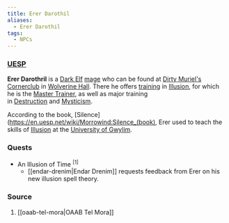 ```yaml
---
title: Erer Darothil
aliases:
  - Erer Darothil
tags:
  - NPCs
---
```

### [UESP](https://en.uesp.net/wiki/Morrowind:Erer_Darothril)
**Erer Darothril** is a [Dark Elf](https://en.uesp.net/wiki/Morrowind:Dark_Elf "Morrowind:Dark Elf") [mage](https://en.uesp.net/wiki/Morrowind:Mage_Service "Morrowind:Mage Service") who can be found at [Dirty Muriel's Cornerclub](https://en.uesp.net/wiki/Morrowind:Dirty_Muriel%27s_Cornerclub "Morrowind:Dirty Muriel's Cornerclub") in [Wolverine Hall](https://en.uesp.net/wiki/Morrowind:Wolverine_Hall "Morrowind:Wolverine Hall"). There he offers [training](https://en.uesp.net/wiki/Morrowind:Trainers "Morrowind:Trainers") in [Illusion](https://en.uesp.net/wiki/Morrowind:Illusion "Morrowind:Illusion"), for which he is the [Master Trainer](https://en.uesp.net/wiki/Morrowind:Master_Trainers "Morrowind:Master Trainers"), as well as major training in [Destruction](https://en.uesp.net/wiki/Morrowind:Destruction "Morrowind:Destruction") and [Mysticism](https://en.uesp.net/wiki/Morrowind:Mysticism "Morrowind:Mysticism").

According to the book, [Silence](https://en.uesp.net/wiki/Morrowind:Silence_(book), Erer used to teach the skills of [Illusion](https://en.uesp.net/wiki/Morrowind:Illusion "Morrowind:Illusion") at the [University of Gwylim](https://en.uesp.net/wiki/Lore:University_of_Gwylim).
### Quests
* An Illusion of Time <sup>[1]</sup>
	* [[endar-drenim|Endar Drenim]] requests feedback from Erer on his new illusion spell theory.
### Source
1. [[oaab-tel-mora|OAAB Tel Mora]]